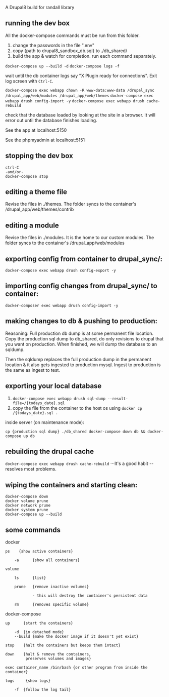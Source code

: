 A Drupal8 build for randall library

## running the dev box

All the docker-compose commands must be run from this folder.

1) change the passwords in the file ".env"
2) copy {path to drupal8_sandbox_db.sql} to ./db_shared/
3) build the app & watch for completion.  run each command separately.

`docker-compose up --build -d`
`docker-compose logs -f`

   wait until the db container logs say "X Plugin ready for connections".  Exit log screen with `Ctrl-C`.

`docker-compose exec webapp chown -R www-data:www-data /drupal_sync /drupal_app/web/modules /drupal_app/web/themes`
`docker-compose exec webapp drush config-import -y`
`docker-compose exec webapp drush cache-rebuild`
   
   check that the database loaded by looking at the site in a browser.  It will error out until the database finishes loading.

See the app at localhost:5150

See the phpmyadmin at localhost:5151

## stopping the dev box

```
ctrl-C
-and/or-
docker-compose stop 
```

## editing a theme file

Revise the files in ./themes.  The folder syncs to the container's /drupal_app/web/themes/contrib

## editing a module

Revise the files in ./modules.  It is the home to our custom modules.  The folder syncs to the container's /drupal_app/web/modules

## exporting config from container to drupal_sync/:

`docker-compose exec webapp drush config-export -y`

## importing config changes from drupal_sync/ to container:

`docker-composer exec webapp drush config-import -y`

## making changes to db & pushing to production:

Reasoning:  Full production db dump is at some permanent file location.  Copy the production sql dump to db_shared, do only revisions to drupal that you want on production.  When finished, we will dump the database to an sqldump.

Then the sqldump replaces the full production dump in the permanent location & it also gets ingested to production mysql.  Ingest to production is the same as ingest to test.

## exporting your local database

1) `docker-compose exec webapp drush sql-dump --result-file=/{todays_date}.sql`
1) copy the file from the container to the host os using `docker cp /{todays_date}.sql .`

inside server (on maintenance mode):

`cp {production sql dump} ./db_shared
docker-compose down db && docker-compose up db`

## rebuilding the drupal cache

`docker-compose exec webapp drush cache-rebuild`
⋅⋅⋅It's a good habit -- resolves most problems.

## wiping the containers and starting clean:

```
docker-compose down
docker volume prune
docker network prune
docker system prune
docker-compose up --build
```

## some commands

docker 

    ps    {show active containers}

        -a      {show all containers}

    volume

        ls      {list}

        prune   {remove inactive volumes}

                - this will destroy the container's persistent data

        rm      {removes specific volume}

docker-compose

    up      {start the containers}

        -d  {in detached mode}
        --build {make the docker image if it doesn't yet exist}

    stop    {halt the containers but keeps them intact}

    down    {halt & remove the containers,
             preserves volumes and images}

    exec container_name /bin/bash {or other program from inside the container}

    logs     {show logs}

        -f  {follow the log tail}
